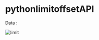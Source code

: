 # pythonlimitoffsetAPI

Data :

![limit](https://user-images.githubusercontent.com/34789553/64255768-ad5db680-cf3f-11e9-8754-82a175267206.png)
